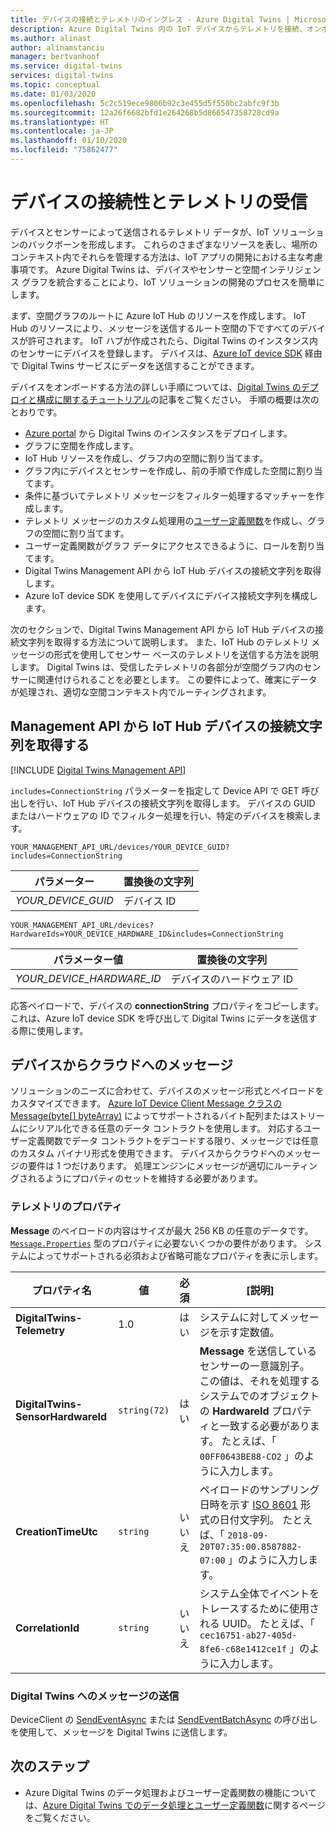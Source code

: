 ```yaml
---
title: デバイスの接続とテレメトリのイングレス - Azure Digital Twins | Microsoft Docs
description: Azure Digital Twins 内の IoT デバイスからテレメトリを接続、オンボード、送信する方法について説明します。
ms.author: alinast
author: alinamstanciu
manager: bertvanhoof
ms.service: digital-twins
services: digital-twins
ms.topic: conceptual
ms.date: 01/03/2020
ms.openlocfilehash: 5c2c519ece9806b92c3e455d5f550bc2abfc9f3b
ms.sourcegitcommit: 12a26f6682bfd1e264268b5d866547358728cd9a
ms.translationtype: HT
ms.contentlocale: ja-JP
ms.lasthandoff: 01/10/2020
ms.locfileid: "75862477"
---
```

# <a name="device-connectivity-and-telemetry-ingress"></a>デバイスの接続性とテレメトリの受信

デバイスとセンサーによって送信されるテレメトリ データが、IoT ソリューションのバックボーンを形成します。 これらのさまざまなリソースを表し、場所のコンテキスト内でそれらを管理する方法は、IoT アプリの開発における主な考慮事項です。 Azure Digital Twins は、デバイスやセンサーと空間インテリジェンス グラフを統合することにより、IoT ソリューションの開発のプロセスを簡単にします。

まず、空間グラフのルートに Azure IoT Hub のリソースを作成します。 IoT Hub のリソースにより、メッセージを送信するルート空間の下ですべてのデバイスが許可されます。 IoT ハブが作成されたら、Digital Twins のインスタンス内のセンサーにデバイスを登録します。 デバイスは、[Azure IoT device SDK](https://docs.microsoft.com/azure/iot-hub/iot-hub-devguide-sdks) 経由で Digital Twins サービスにデータを送信することができます。

デバイスをオンボードする方法の詳しい手順については、[Digital Twins のデプロイと構成に関するチュートリアル](tutorial-facilities-setup.md)の記事をご覧ください。 手順の概要は次のとおりです。

- [Azure portal](https://portal.azure.com) から Digital Twins のインスタンスをデプロイします。
- グラフに空間を作成します。
- IoT Hub リソースを作成し、グラフ内の空間に割り当てます。
- グラフ内にデバイスとセンサーを作成し、前の手順で作成した空間に割り当てます。
- 条件に基づいてテレメトリ メッセージをフィルター処理するマッチャーを作成します。
- テレメトリ メッセージのカスタム処理用の[ユーザー定義関数](concepts-user-defined-functions.md)を作成し、グラフの空間に割り当てます。
- ユーザー定義関数がグラフ データにアクセスできるように、ロールを割り当てます。
- Digital Twins Management API から IoT Hub デバイスの接続文字列を取得します。
- Azure IoT device SDK を使用してデバイスにデバイス接続文字列を構成します。

次のセクションで、Digital Twins Management API から IoT Hub デバイスの接続文字列を取得する方法について説明します。 また、IoT Hub のテレメトリ メッセージの形式を使用してセンサー ベースのテレメトリを送信する方法を説明します。 Digital Twins は、受信したテレメトリの各部分が空間グラフ内のセンサーに関連付けられることを必要とします。 この要件によって、確実にデータが処理され、適切な空間コンテキスト内でルーティングされます。

## <a name="get-the-iot-hub-device-connection-string-from-the-management-api"></a>Management API から IoT Hub デバイスの接続文字列を取得する

[!INCLUDE [Digital Twins Management API](../../includes/digital-twins-management-api.md)]

`includes=ConnectionString` パラメーターを指定して Device API で GET 呼び出しを行い、IoT Hub デバイスの接続文字列を取得します。 デバイスの GUID またはハードウェアの ID でフィルター処理を行い、特定のデバイスを検索します。

```plaintext
YOUR_MANAGEMENT_API_URL/devices/YOUR_DEVICE_GUID?includes=ConnectionString
```

| パラメーター | 置換後の文字列 |
| --- | --- |
| *YOUR_DEVICE_GUID* | デバイス ID |

```plaintext
YOUR_MANAGEMENT_API_URL/devices?HardwareIds=YOUR_DEVICE_HARDWARE_ID&includes=ConnectionString
```

| パラメーター値 | 置換後の文字列 |
| --- | --- |
| *YOUR_DEVICE_HARDWARE_ID* | デバイスのハードウェア ID |

応答ペイロードで、デバイスの **connectionString** プロパティをコピーします。 これは、Azure IoT device SDK を呼び出して Digital Twins にデータを送信する際に使用します。

## <a name="device-to-cloud-message"></a>デバイスからクラウドへのメッセージ

ソリューションのニーズに合わせて、デバイスのメッセージ形式とペイロードをカスタマイズできます。 [Azure IoT Device Client Message クラスの Message(byte[] byteArray)](https://docs.microsoft.com/dotnet/api/microsoft.azure.devices.client.message.-ctor?view=azure-dotnet#Microsoft_Azure_Devices_Client_Message__ctor_System_Byte___) によってサポートされるバイト配列またはストリームにシリアル化できる任意のデータ コントラクトを使用します。 対応するユーザー定義関数でデータ コントラクトをデコードする限り、メッセージでは任意のカスタム バイナリ形式を使用できます。 デバイスからクラウドへのメッセージの要件は 1 つだけあります。 処理エンジンにメッセージが適切にルーティングされるようにプロパティのセットを維持する必要があります。

### <a name="telemetry-properties"></a>テレメトリのプロパティ

 **Message** のペイロードの内容はサイズが最大 256 KB の任意のデータです。 [`Message.Properties`](https://docs.microsoft.com/dotnet/api/microsoft.azure.devices.client.message.properties?view=azure-dotnet) 型のプロパティに必要ないくつかの要件があります。 システムによってサポートされる必須および省略可能なプロパティを表に示します。

| プロパティ名 | 値 | 必須 | [説明] |
|---|---|---|---|
| **DigitalTwins-Telemetry** | 1.0 | はい | システムに対してメッセージを示す定数値。 |
| **DigitalTwins-SensorHardwareId** | `string(72)` | はい | **Message** を送信しているセンサーの一意識別子。 この値は、それを処理するシステムでのオブジェクトの **HardwareId** プロパティと一致する必要があります。 たとえば、「 `00FF0643BE88-CO2` 」のように入力します。 |
| **CreationTimeUtc** | `string` | いいえ | ペイロードのサンプリング日時を示す [ISO 8601](https://www.iso.org/iso-8601-date-and-time-format.html) 形式の日付文字列。 たとえば、「 `2018-09-20T07:35:00.8587882-07:00` 」のように入力します。 |
| **CorrelationId** | `string` | いいえ | システム全体でイベントをトレースするために使用される UUID。 たとえば、「 `cec16751-ab27-405d-8fe6-c68e1412ce1f` 」のように入力します。

### <a name="send-your-message-to-digital-twins"></a>Digital Twins へのメッセージの送信

DeviceClient の [SendEventAsync](https://docs.microsoft.com/dotnet/api/microsoft.azure.devices.client.deviceclient.sendeventasync?view=azure-dotnet) または [SendEventBatchAsync](https://docs.microsoft.com/dotnet/api/microsoft.azure.devices.client.deviceclient.sendeventbatchasync?view=azure-dotnet) の呼び出しを使用して、メッセージを Digital Twins に送信します。

## <a name="next-steps"></a>次のステップ

- Azure Digital Twins のデータ処理およびユーザー定義関数の機能については、[Azure Digital Twins でのデータ処理とユーザー定義関数](concepts-user-defined-functions.md)に関するページをご覧ください。
